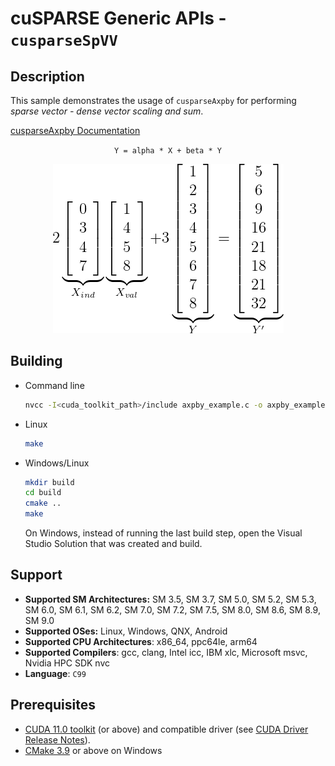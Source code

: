 # cuSPARSE Generic APIs - `cusparseSpVV`

## Description

This sample demonstrates the usage of `cusparseAxpby` for performing *sparse vector - dense vector scaling and sum*.

[cusparseAxpby Documentation](https://docs.nvidia.com/cuda/cusparse/index.html#cusparse-generic-function-axpby)

<center>

`Y = alpha * X + beta * Y`

![](axpby.png)
</center>

## Building

* Command line
    ```bash
    nvcc -I<cuda_toolkit_path>/include axpby_example.c -o axpby_example -lcusparse
    ```

* Linux
    ```bash
    make
    ```

* Windows/Linux
    ```bash
    mkdir build
    cd build
    cmake ..
    make
    ```
    On Windows, instead of running the last build step, open the Visual Studio Solution that was created and build.

## Support

* **Supported SM Architectures:** SM 3.5, SM 3.7, SM 5.0, SM 5.2, SM 5.3, SM 6.0, SM 6.1, SM 6.2, SM 7.0, SM 7.2, SM 7.5, SM 8.0, SM 8.6, SM 8.9, SM 9.0
* **Supported OSes:** Linux, Windows, QNX, Android
* **Supported CPU Architectures**: x86_64, ppc64le, arm64
* **Supported Compilers**: gcc, clang, Intel icc, IBM xlc, Microsoft msvc, Nvidia HPC SDK nvc
* **Language**: `C99`

## Prerequisites

* [CUDA 11.0 toolkit](https://developer.nvidia.com/cuda-downloads) (or above) and compatible driver (see [CUDA Driver Release Notes](https://docs.nvidia.com/cuda/cuda-toolkit-release-notes/index.html#cuda-major-component-versions)).
* [CMake 3.9](https://cmake.org/download/) or above on Windows
